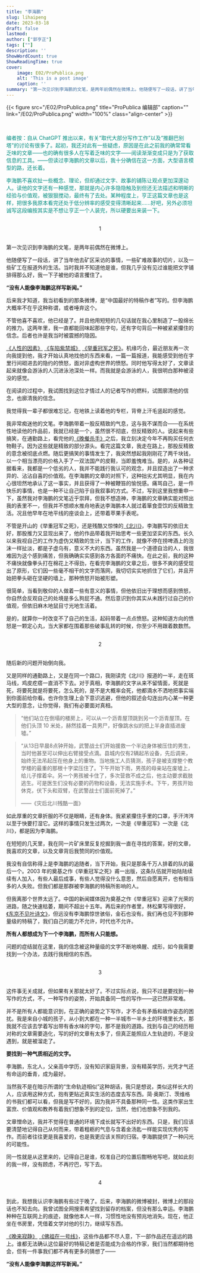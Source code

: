 ```yaml
---
title: "李海鹏"
slug: lihaipeng
date: 2023-03-18  
draft: false
lastmod: 
author: ["郭亨正"] 
tags: [""]
description: ''
ShowWordCount: true
ShowReadingTime: true
cover:
    image: E02/ProPublica.png
    alt: 'This is a post image'
    caption: ''
summary: "第一次见识到李海鹏的文笔，是两年前偶然在微博上。他随便写了一段话，讲了当年他去矿区采访的事情，一些矿难故事的切片，以及一些矿工在报道外的生活。当时我并不知道他是谁，但我几乎没有见过谁能把文字铺排得那么好，我一下子被他的语言攫住了。"
---
```


{{< figure src="/E02/ProPublica.png" title="ProPublica 编辑部" caption="" link="/E02/ProPublica.png" width="100%"  class="align-center" >}}

<br>

<font color="#008C7F">编者按：自从 ChatGPT 推出以来，有关“取代大部分写作工作”以及“推翻巴别塔”的讨论有很多了。起初，我还对此有一些疑虑，原因是在此之前我的确常常看乏味的文章——也的确有很多人在写着乏味的文字——阅读渐渐变成只是为了获取信息的工具。——但读过李海鹏的文章以后，我十分确信在这一方面，大型语言模型的路，还长着。 </font>

<font color="#008C7F">李海鹏不喜欢扯一些概念、理论，但却通过文字、故事的铺陈让观点更加深邃动人。读他的文字还有一种感觉，那就是内心许多隐隐触及到但还无法描述和明晰的经验与价值观，被狠狠搅动，最终有了去处。某种程度上，亨正这篇文章也是这样，把很多我原本看完还处于低分辨率的感受变得清晰起来......好吧，另外必须坦诚写这段编按其实是不想让亨正一个人装完，所以硬要出来装一下。 </font><br>
<br>


<center>1</center>
<br>


第一次见识到李海鹏的文笔，是两年前偶然在微博上。

他随便写了一段话，讲了当年他去矿区采访的事情，一些矿难故事的切片，以及一些矿工在报道外的生活。当时我并不知道他是谁，但我几乎没有见过谁能把文字铺排得那么好，我一下子被他的语言攫住了。

**“没有人能像李海鹏这样写新闻。”**

后来我才知道，我当初看到的那条微博，是“中国最好的特稿作者”写的。但李海鹏大概率不在乎这种称谓，或者唾弃这个。

不管他喜不喜欢，他已经是了。并且他用短短的几句话就在我心里制造了一股绵长的推力。这两年里，我一直都能回味起那些字句，还有字句背后一种被紧紧攥住的信念。后者也许是我当时被震撼的隐因。

[《人性的因素》](https://epaper.gmw.cn/sz/html/2011-02/01/nw.D110000sz_20110201_2-10.htm?div=-1) [《车陷紫禁城》](https://mp.weixin.qq.com/s/ORzXMjzfn3pyLeeebsX2fA) [《举重冠军之死》](https://mp.weixin.qq.com/s/5VYWbkGoEDzQUyoUgmTaWQ)。机缘巧合，最近朋友再一次向我提到他，我才开始认真地找他的东西来看，一篇一篇报道，我能感受到他在字里行间砌进去的隐约的愤怒，面对非虚构世界的愤怒。同时他写得太好了，文章读起来就像会游泳的人沉进泳池深处一样。而我就是会游泳的人，我很明白那种被浸没的感觉。

在阅读的过程中，我试图找到这位才情过人的记者写作的燃料，试图廓清他的信念，也廓清我的信念。

我觉得我一辈子都很难忘记，在地铁上读着他的专栏，背脊上汗毛竖起的感觉。

我非常痴迷他的文笔。李海鹏带着一股反精致的气息，这与我不谋而合——在系统性地读他的作品前，我就已经是一个，虽然很不彻底，但反精致的人。说起来有些搞笑，在通勤路上，看完他的[《晚餐杀手》](https://www.99csw.com/book/7/199414.htm)之后，我立刻决定今年不再购买任何衣物鞋子。因为这些就是精致的部分源头。看完这篇文章，我走在路上，那股反精致的意念被彻底点燃。随后更搞笑的事情发生了，我突然想起我刚刚花了两千块钱，以一个相当漂亮的价格入手了一双法国产的皮鞋，当即羞愧难当。是的，从各种证据看来，我都是一个低劣的人，我并不能践行我认可的观念，并且捏造出了一种求异的、沾沾自喜的价值观。在李海鹏的文章的对照下，这种拙劣尤其明显，我在内心很坦然地承认了这一事实，并且获得了一种被鞭笞的愉悦感。痛骂自己，是一件快乐的事情，也是一种不让自己陷于自我叙事的方式。不过，写到这里我想重申一下，虽然我对李海鹏的文笔近乎崇拜，但我不想造神，李海鹏的文章确实能对照出我的表里不一，但我并不想顺水推舟地表达李海鹏本人就过着箪食壶饮的反精致生活。况且他早年在地平线的座谈会上，还带着苹果手表呢。

不管是开山的《举重冠军之死》，还是残酷又惊悚的[《北川》](https://mp.weixin.qq.com/s/XCnqsliBxacIfHg7qSHcCg)，李海鹏写的依旧太好，那股推力又显现出来了，他的作品带着我开始思考一些更加坚实的东西。长久以来我视自己的工作为虚伪又精致的生计，当下的工作，就像不停在捞啤酒上的泡沫一样扯淡，都是子虚乌有，意义不大的东西。虽然我是一个道德自洽的人，我很难因为这个感到痛苦，但我确确实实感到各方各面的不痛快。在此之前，我的这种不痛快就像拳头打在棉花上不得劲，在看完李海鹏的文章之后，很多不爽的感受现出了原形，它们因一些毫不相干的文字而落网，我切切实实地抓住了它们，并且开始把拳头砸在坚硬的墙上，那种愤怒开始被形塑。

很简单，当看到敬仰的人做着一些有意义的事情，但他依旧出于理想而感到愤怒，你自然会反观自己的处境是多么狗屁不通。然后意识到你其实从未践行过自己的价值观，但依旧麻木地鼠目寸光地生活着。

是的，就算你一时改变不了自己的生活，起码带着一点点愤怒。这种知道方向的愤怒是一颗定心丸，当大家都在围着那些破事乱转的时候，你至少不用跟着数数然。<br>
<br>

<center>2</center>
<br>

随后新的问题开始倒向我。

又是同样的通勤路上，又是在同一个路口，我刚读完《北川》报道的一半，走在斑马线，鸡皮疙瘩一直消不下去。对于真相，李海鹏的文字从来不留情面，死就是死，将要死就是将要死，怎么死的，是不是大概率会死，他都滴水不洒地把事实端到你面前给你看。也许你生理上会下意识逃避，但他的叙述会勾连出内心某一种更大型的意念，让你觉得，我们有必要面对真相。

> “他们站立在倒塌的楼房上，可以从一个沥青屋顶跳到另一个沥青屋顶。在他们头顶 10 米处，赫然挂着一具男尸，好像跳水似的把上半身直插进废墟。”

> “从13日早晨8点钟开始，武警战士们开始援救一个半边身体被压住的男生，当时他甚至可以伸出右臂接受点滴。县城内仅有2辆起吊设备，先后调来，始终无法吊起压在他身上的重物。当地施工人员猜测，孩子是被支撑整个教学楼的最重的那根十字梁压住了。下午开始下雨，男孩的母亲站在废墟上，给儿子撑着伞。另一个男孩被卡住了，多次营救不成之后，他主动要求截肢逃生。可是医生们没有必要的药物和设备，无法实施手术。下午，男孩开始休克，伏下头和双臂，在武警战士们面前死掉了。”
> 
> ——《灾后北川残酷一面》

如此厚重的文章折服的不仅是眼睛，还有身体。我紧紧攥住手里的口罩，手汗涔涔以至于快要打湿它。这样的事情只发生过两次，一次是《举重冠军》一次是《北川》，都是因为李海鹏。

在短短的几天里，我在同一片矿床里反复挖掘到我一直在寻找的答案，好的文章，我喜欢的文章，以及文章背后我赞同的价值观。

我没有自信称得上是李海鹏的追随者，当下开始，我只是那条千万人排着的队的最后一个。2003 年的奠基之作《举重冠军之死》甫一出版，这条队伍就开始陆陆续续有人加入，有些人最后成事，有些人觉得没什么意思，然后自愿离开，也有相当多的人失败。但我们都是那群被李海鹏的特稿所影响的人。

但我离那个世界太远了。中国的新闻媒体因为奠基之作《举重冠军》迎来了光荣的进路，随之快速枯萎，期间不超出十五年。再后来的作者里，林松果写得很好，[《东京不见叶诗文》](https://mp.weixin.qq.com/s/9X25oZ0A7zYCmRHGU6DzVA)，但远没有李海鹏惊世骇俗，金石也没有。我们再也见不到那种量级的特稿了，我们自己的能力不允许，时代也不允许。

**所有人都想成为下一个李海鹏，而所有人只能想。**

问题的症结就在这里，我的信念被这种量级的文字不断地唤醒、成形，如今我需要找到一个办法，去践行我相信的东西。<br>
<br>

<center>3</center>
<br>

这件事无关成就，但如果有关那就太好了。不过实际点说，我只不过是要找到一种写作的方式，不，一种写作的姿势，开始具备同一性的写作——这已然非常难。

并不是所有人都能意识到，在正确的姿势之下写作，才不会有矛盾和故作姿态的困扰。我是来自小城的孩子，从小到大都在一种一半城市一半乡土的环境里长大，那我就不应该去学着写出带有香水味的字句，那不是我的道路。找到与自己的经历相对称的文章需要造化，写的好的文章有太多了，但真正能照应人生轨迹的，不是没遇到，就是被溜走了。

**要找到一种气质相近的文字。**

李海鹏，东北人，父亲高中学历，没有知识家庭背景，没有精英学历，光凭才气还有命运的垂青，成为最好。

当然我不是在暗示所谓的“生命轨迹相似”这种胡话，我只是想说，类似这样长大的人，应该用这种方式，抱有更贴近真实生活的态度去写东西。简·奥斯汀、茨维格的书我们都可以看，但我是写不好的，因为我并不具备那种同一性。这类作家出生富庶、价值观和教养有着我们想象不到的定位，当然，他们也想象不到我的。

文章憎命达，我并不觉得在普通的环境下成长就写不出好的东西。只是，我们应该要清楚地记得自己从何而来，带着粗粝的气息与含着金汤匙一样能实现优秀的写作。而前者往往更是我喜爱的，也是我更应该关照的归宿。李海鹏提供了一种闪光的可能性。

同一性就是从这里来的，记得自己是谁，校准自己的位置后酣畅地写吧，就如此刻的我一样，没有顾虑，不再拧巴，写下去。<br>
<br>

<center>4</center>
<br>

到此，我想我认识李海鹏有些过于晚了。后来，李海鹏的微博被封，微博上的那段话也不知去向。我曾试图全网搜索希望找到留存的档案，但没有那么幸运。李海鹏种种在互联网上的痕迹，就像他本人一样，习惯性地没有预兆地消失。现在，他正坐在书房里，凭借着文学对他的引力，继续写东西。

[《晚来寂静》](https://book.douban.com/subject/6718314/) [《佛祖在一号线》](https://book.douban.com/subject/4872671/)，这些作品都不尽人意，下一部作品还在遥远的路上。谁都无法确认这位最好的特稿记者是否能成为合格的作家，我们当然都期待他会，但有一件事我们都不再有更多的猜想了——

**“没有人能像李海鹏这样写新闻。”**











